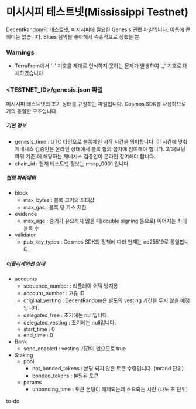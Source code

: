 # 미시시피 테스트넷(Mississippi Testnet)

DecentRandom의 테스트넷, 미시시피에 필요한 Genesis 관련 파일입니다.
이름에 큰 의미는 없습니다. Blues 음악을 좋아해서 즉흥적으로 정했을 뿐.

### Warnings

- TerraFrom에서 '-' 기호를 제대로 인식하지 못하는 문제가 발생하여 '_' 기호로 대체하였습니다.

### <TESTNET_ID>/genesis.json 파일

미시시피 테스트넷의 초기 상태를 규정하는 파일입니다. Cosmos SDK를 사용하므로 거의 동일한 구조입니다.

##### 기본 정보

- genesis_time : UTC 타임으로 블록체인 시작 시간을 의미합니다. 이 시간에 맞춰 제네시스 검증인은 온라인 상태에서 블록 협의 절차에 참여해야 합니다. 2/3(보팅 파워 기준)에 해당하는 제네시스 검증인이 온라인 참여해야 합니다.
- chain_id : 현재 테스트넷 정보는 mssp_0001 입니다.

##### 협의 파라메터

- block
  - max_bytes : 블록 크기의 최대값
  - max_gas : 블록 당 가스 제한
- evidence
  - max_age : 증거가 유요하지 않을 때(double signing 등으로) 이어지는 최대 블록 수
- validator
  - pub_key_types : Cosmos SDK의 정책에 따라 현재는 ed25519로 통일합니다.

##### 어플리케이션 상태

- accounts
  - sequence_number : 리플레이 어택 방지용
  - account_number : 고유 ID
  - original_vesting : DecentRandom은 별도의 vesting 기간을 두지 않을 예정입니다.
  - delegated_free : 초기에는 null입니다.
  - delegated_vesting : 초기에는 null입니다.
  - start_time : 0
  - end_time : 0
- Bank
  - send_enabled : vesting 기간이 없으므로 true
- Staking
  - pool
    - not_bonded_tokens : 본딩 되지 않은 토큰 수량입니다. (mrand 단위)
    - bonded_tokens : 본딩된 토큰
  - params
    - unbonding_time : 토큰 본딩이 해제되는데 소요되는 시간 (나노 초 단위)

to-do

